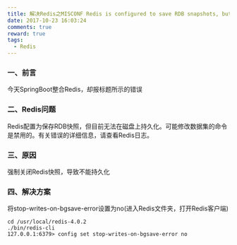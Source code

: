 ```yaml
---
title: 解决Redis之MISCONF Redis is configured to save RDB snapshots, but is currently not able to persist on disk. Commands that may modify the data set are disabled. Please check Redis logs for details about the error.
date: 2017-10-23 16:03:24
comments: true
reward: true
tags:
  - Redis
---
```


### 一、前言

今天SpringBoot整合Redis，却报标题所示的错误

<!-- more -->

### 二、Redis问题

Redis配置为保存RDB快照，但目前无法在磁盘上持久化。可能修改数据集的命令是禁用的。有关错误的详细信息，请查看Redis日志。

### 三、原因

强制关闭Redis快照，导致不能持久化

### 四、解决方案

将stop-writes-on-bgsave-error设置为no(进入Redis文件夹，打开Redis客户端)
```
cd /usr/local/redis-4.0.2
./bin/redis-cli
127.0.0.1:6379> config set stop-writes-on-bgsave-error no
```
